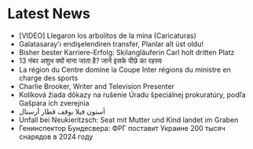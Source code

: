 # Latest News
-  [VIDEO] Llegaron los arbolitos de la mina (Caricaturas)
-  Galatasaray'ı endişelendiren transfer, Planlar alt üst oldu!
-  Bisher bester Karriere-Erfolg: Skilangläuferin Carl holt dritten Platz
-  13 नंबर अशुभ क्‍यों माना जाता है? जानें इसके पीछे का रहस्‍य
-  La région du Centre domine la Coupe Inter régions du ministre en charge des sports
-  Charlie Brooker, Writer and Television Presenter
-  Kolíková žiada dôkazy na rušenie Úradu špeciálnej prokuratúry, podľa Gašpara ich zverejnia
-  أستون فيلا يوقف قطار أرسنال
-  Unfall bei Neukieritzsch: Seat mit Mutter und Kind landet im Graben
-  Генинспектор Бундесвера: ФРГ поставит Украине 200 тысяч снарядов в 2024 году
